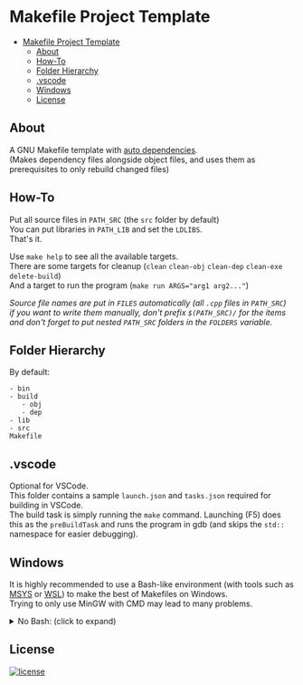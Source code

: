 
# Makefile Project Template

- [Makefile Project Template](#makefile-project-template)
  - [About](#about)
  - [How-To](#how-to)
  - [Folder Hierarchy](#folder-hierarchy)
  - [.vscode](#vscode)
  - [Windows](#windows)
  - [License](#license)

## About

A GNU Makefile template with [auto dependencies](https://make.mad-scientist.net/papers/advanced-auto-dependency-generation).  
(Makes dependency files alongside object files, and uses them as prerequisites to only rebuild changed files)

## How-To

Put all source files in `PATH_SRC` (the `src` folder by default)  
You can put libraries in `PATH_LIB` and set the `LDLIBS`.  
That's it.  
  
Use `make help` to see all the available targets.  
There are some targets for cleanup (`clean` `clean-obj` `clean-dep` `clean-exe` `delete-build`)  
And a target to run the program (`make run ARGS="arg1 arg2..."`)  

*Source file names are put in `FILES` automatically (all `.cpp` files in `PATH_SRC`)*  
*if you want to write them manually, don't prefix `$(PATH_SRC)/` for the items and don't forget to put nested `PATH_SRC` folders in the `FOLDERS` variable.*

## Folder Hierarchy

By default:

```text
- bin
- build
   - obj
   - dep
- lib
- src
Makefile
```

## .vscode

Optional for VSCode.  
This folder contains a sample `launch.json` and `tasks.json` required for building in VSCode.  
The build task is simply running the `make` command. Launching (F5) does this as the `preBuildTask` and runs the program in gdb (and skips the `std::` namespace for easier debugging).

## Windows

It is highly recommended to use a Bash-like environment (with tools such as [MSYS](https://www.msys2.org/) or [WSL](https://learn.microsoft.com/en-us/windows/wsl/)) to make the best of Makefiles on Windows.  
Trying to only use MinGW with CMD may lead to many problems.

<details><summary>No Bash: (click to expand)</summary>

For the **Makefile** to work without Bash, some changes need to be made:
  
- The Unix commands need to be replaced with DOS ones.

  In common_vars.mk:

  ```makefile
  ifeq ($(OS),Windows_NT)
    MKDIR  = mkdir
    RM     = del
    RMDIR  = rmdir /S /Q
    COPY   = copy
    MOVE   = move
    RENAME = ren
    NULL_DEVICE = nul
  else
    MKDIR  = mkdir -p
    RM     = rm -f
    RMDIR  = rm -rf
    COPY   = cp
    MOVE   = mv -f
    RENAME = mv -f
    NULL_DEVICE = /dev/null
  endif
  ```

- In the Makefile, unix slashes (`/`) have to be changed to backslashes (`\`)

  These ones in particular:

  - Line 4, 5, 6.
  - Line 34.
  - Line 48, 55, 56.
  - Line 65, 66, 67.
  - Line 71.
  
- The [postcompile](http://make.mad-scientist.net/papers/advanced-auto-dependency-generation/#unusual) step requires the `touch` command which is not available on Windows.

  You can either remove the postcompile step:  
  [Remove lines 34 and 39, and change `.dTMP` at the end of line 33 to `.d`]  
  *Or* get a `touch` command [equivalent](https://stackoverflow.com/a/30019017). (the touch command makes a file if it doesn't exist, and sets the last modified date to now if it does)  
  *Alternatively*, since only the last modified date change is used for the postcompile step, you can just change `touch $@` (line 34) to the dos command `copy /b $@ +,,`

- To automatically find source files, the `FILES` and `FOLDERS` (lines 20 and 21) have to be changed because they use the `find` command not available on Windows:

  ```makefile
  FILES   = $(subst $(subst /,\,$(CURDIR))\src\,,$(shell dir /B /S /A-D $(PATH_SRC)\*.cpp))
  FOLDERS = $(subst $(subst /,\,$(CURDIR))\src\,,$(shell dir /B /S /A:D $(PATH_SRC)))
  # Alternatively:
  # FILES   = $(foreach F, $(shell dir /B /S /A-D $(PATH_SRC)\*.cpp), $(lastword $(subst \src\, ,$F)))
  # FOLDERS = $(foreach F, $(shell dir /B /S /A:D $(PATH_SRC)), $(lastword $(subst \src\, ,$F)))
  ```

- The `\*` at the end of lines 65 and 66 should also be removed.

And for **vscode**, since the `make` executable is named `mingw32-make` in MinGW, you should make the change in `tasks.json`.  
*Or* you can create a symbolic link of the executable (`mklink make.exe mingw32-make.exe`) or a `make.bat` file with the following content in your environment path:  

```bat
mingw32-make %*
```

</details>

## License

[![license](https://img.shields.io/badge/license-MIT-blue.svg?style=flat)](https://github.com/MisaghM/Makefile-Project-Template/blob/main/LICENSE "Repository License")
